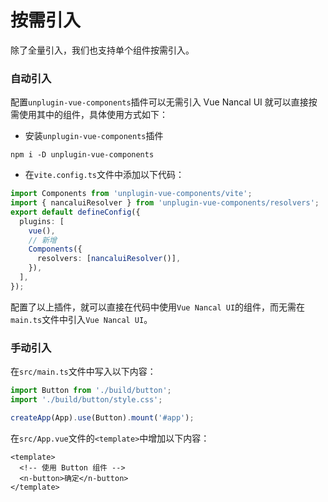 # 按需引入

除了全量引入，我们也支持单个组件按需引入。

### 自动引入

配置`unplugin-vue-components`插件可以无需引入 Vue Nancal UI 就可以直接按需使用其中的组件，具体使用方式如下：

- 安装`unplugin-vue-components`插件

```shell
npm i -D unplugin-vue-components
```

- 在`vite.config.ts`文件中添加以下代码：

```ts
import Components from 'unplugin-vue-components/vite';
import { nancaluiResolver } from 'unplugin-vue-components/resolvers';
export default defineConfig({
  plugins: [
    vue(),
    // 新增
    Components({
      resolvers: [nancaluiResolver()],
    }),
  ],
});
```

配置了以上插件，就可以直接在代码中使用`Vue Nancal UI`的组件，而无需在`main.ts`文件中引入`Vue Nancal UI`。

### 手动引入

在`src/main.ts`文件中写入以下内容：

```ts
import Button from './build/button';
import './build/button/style.css';

createApp(App).use(Button).mount('#app'); 
```

在`src/App.vue`文件的`<template>`中增加以下内容：

```vue
<template>
  <!-- 使用 Button 组件 -->
  <n-button>确定</n-button>
</template>
```
